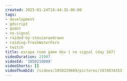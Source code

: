 ```yaml
---
created: 2025-01-24T10:44:35-06:00
tags:
- development
- gdscript
- godot
- no-signal
- raided-by-stevieraedrawn
- raiding-FreshWaterFern
- twitch
title: escape room game dev | no signal (day 167)
videoDuration: 21947
videoId: '1050219089'
videoShorts: []
videoThumbId: /videos/1050219089/pictures/1974934353
---
```

